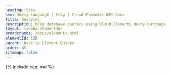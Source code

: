 ```yaml
---
heading: Etsy
seo: Query Language | Etsy | Cloud Elements API Docs
title: Querying
description: Make database queries using Cloud Elements Query Language.
layout: sidebarelementdoc
breadcrumbs: /docs/elements.html
elementId: 128
parent: Back to Element Guides
order: 45
sitemap: false
---
```


{% include ceql.md %}

